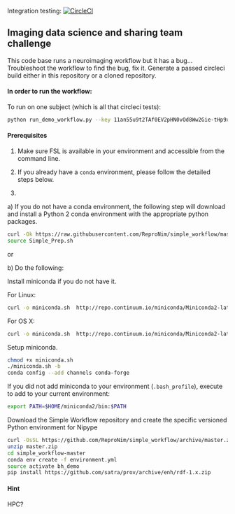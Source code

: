 Integration testing: [![CircleCI](https://circleci.com/gh/leej3/neuroimaging_workflow_challenge.svg?style=shield&circle-token=4725463b472ac9c556a53d80d28035d749ba5c3c)](https://circleci.com/gh/leej3/neuroimaging_workflow_challenge)

## Imaging data science and sharing team challenge

This code base runs a neuroimaging workflow but it has a bug... Troubleshoot the workflow to find the bug, fix it. Generate a passed circleci build either in this repository or a cloned repository.





#### In order to run the workflow:

To run on one subject (which is all that circleci tests):
```bash
python run_demo_workflow.py --key 11an55u9t2TAf0EV2pHN0vOd8Ww2Gie-tHp9xGULh_dA -n 1
```

#### Prerequisites
1. Make sure FSL is available in your environment and accessible from the command line.

2. If you already have a `conda` environment, please follow the detailed steps below. 

3. 
    
a) If you do not have a conda environment, the following step will download and install a Python 2 conda environment with the appropriate python packages. 

```bash
curl -Ok https://raw.githubusercontent.com/ReproNim/simple_workflow/master/Simple_Prep.sh
source Simple_Prep.sh
```

or

b) Do the following:


Install miniconda if you do not have it.

For Linux:

```bash
curl -o miniconda.sh  http://repo.continuum.io/miniconda/Miniconda2-latest-Linux-x86_64.sh
```

For OS X:

```bash
curl -o miniconda.sh  http://repo.continuum.io/miniconda/Miniconda2-latest-MacOSX-x86_64.sh
```

Setup miniconda.

```bash
chmod +x miniconda.sh
./miniconda.sh -b
conda config --add channels conda-forge
```

If you did not add miniconda to your environment (`.bash_profile`), execute to add to your current environment:

```bash
export PATH=$HOME/miniconda2/bin:$PATH
```

Download the Simple Workflow repository and create the specific versioned Python environment for Nipype

```bash
curl -OsSL https://github.com/ReproNim/simple_workflow/archive/master.zip
unzip master.zip
cd simple_workflow-master
conda env create -f environment.yml
source activate bh_demo
pip install https://github.com/satra/prov/archive/enh/rdf-1.x.zip
```

#### Hint
HPC?
